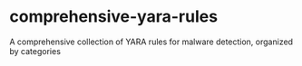 # comprehensive-yara-rules
A comprehensive collection of YARA rules for malware detection, organized by categories
